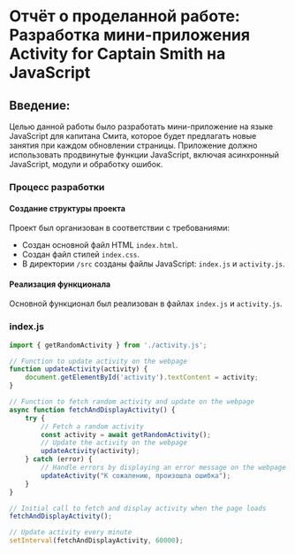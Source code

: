 # Отчёт о проделанной работе: Разработка мини-приложения Activity for Captain Smith на JavaScript

## Введение:

Целью данной работы было разработать мини-приложение на языке JavaScript для капитана Смита, которое будет предлагать новые занятия при каждом обновлении страницы. Приложение должно использовать продвинутые функции JavaScript, включая асинхронный JavaScript, модули и обработку ошибок.

### Процесс разработки

#### Создание структуры проекта
Проект был организован в соответствии с требованиями:

- Создан основной файл HTML `index.html`.
- Создан файл стилей `index.css`.
- В директории `/src` созданы файлы JavaScript: `index.js` и `activity.js`.

#### Реализация функционала
Основной функционал был реализован в файлах `index.js` и `activity.js`.

### index.js
```javascript
import { getRandomActivity } from './activity.js';

// Function to update activity on the webpage
function updateActivity(activity) {
    document.getElementById('activity').textContent = activity;
}

// Function to fetch random activity and update on the webpage
async function fetchAndDisplayActivity() {
    try {
        // Fetch a random activity
        const activity = await getRandomActivity();
        // Update the activity on the webpage
        updateActivity(activity);
    } catch (error) {
        // Handle errors by displaying an error message on the webpage
        updateActivity("К сожалению, произошла ошибка");
    }
}

// Initial call to fetch and display activity when the page loads
fetchAndDisplayActivity();

// Update activity every minute
setInterval(fetchAndDisplayActivity, 60000);
